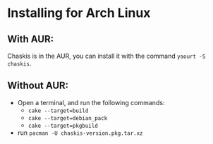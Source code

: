 Installing for Arch Linux
=======

With AUR:
----

Chaskis is in the AUR, you can install it with the command ```yaourt -S chaskis```.

Without AUR:
----

* Open a terminal, and run the following commands:
  * ```cake --target=build```
  * ```cake --target=debian_pack```
  * ```cake --target=pkgbuild```
* run ```pacman -U chaskis-version.pkg.tar.xz```
